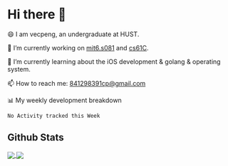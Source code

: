 
# Hi there 👋
😄 I am vecpeng, an undergraduate at HUST.

🔭 I’m currently working on [mit6.s081](https://pdos.csail.mit.edu/6.S081/2020/) and [cs61C](https://inst.eecs.berkeley.edu/~cs61c/fa21/).

🌱 I’m currently learning about the iOS development & golang & operating system.

📫 How to reach me: 841298391cp@gmail.com

📊 My weekly development breakdown
<!--START_SECTION:waka-->
```text
No Activity tracked this Week
```
<!--END_SECTION:waka-->

## Github Stats
<a href="https://github.com/anuraghazra/github-readme-stats">
  <img align="center" src="https://github-readme-stats.vercel.app/api?username=vecpeng&count_private=true&hide=stars" />
</a>
<a href="https://github.com/anuraghazra/convoychat">
  <img align="center" src="https://github-readme-stats.vercel.app/api/top-langs/?username=vecpeng&layout=compact" />
</a>

